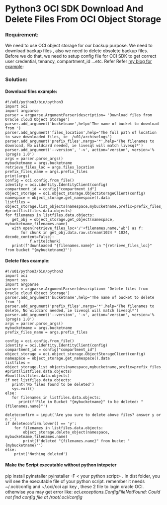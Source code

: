 # Python3 OCI SDK Download And Delete Files From OCI Object Storage

### Requirement:
We need to use OCI object storage for our backup purpose.  We need to download backup files , also  we need to  delete obsolete backup files.
Before we do that, we need to setup config file for OCI SDK to get correct user credential, tenancy, compartment_id ...etc. Refer Refer [my blog for example][1]:

###  Solution:

####  Download files example:
```
#!/u01/python3/bin/python3
import oci
import argparse
parser = argparse.ArgumentParser(description= 'Download files from Oracle cloud Object Storage')
parser.add_argument('bucketname',help='The name of bucket to download from ')
parser.add_argument('files_location',help='The full path of location to save downloaded files, ie  /u01/archivelogs')
parser.add_argument('prefix_files',nargs='*',help='The filenames to download, No wildcard needed, ie livesql will match livesql*')
parser.add_argument('--version', '-v', action='version', version='%(prog)s 1.0')
args = parser.parse_args()
mybucketname = args.bucketname
retrieve_files_loc = args.files_location
prefix_files_name = args.prefix_files
print(args)
config = oci.config.from_file()
identity = oci.identity.IdentityClient(config)
compartment_id = config["compartment_id"]
object_storage = oci.object_storage.ObjectStorageClient(config)
namespace = object_storage.get_namespace().data
listfiles = object_storage.list_objects(namespace,mybucketname,prefix=prefix_files_name)
#print(listfiles.data.objects)
for filenames in listfiles.data.objects:
   get_obj = object_storage.get_object(namespace, mybucketname,filenames.name)
   with open(retrieve_files_loc+'/'+filenames.name,'wb') as f:
       for chunk in get_obj.data.raw.stream(1024 * 1024, decode_content=False):
           f.write(chunk)
   print(f'downloaded "{filenames.name}" in "{retrieve_files_loc}" from bucket "{mybucketname}"')
```
#### Delete files example:
```
#!/u01/python3/bin/python3
import oci
import sys
import argparse
parser = argparse.ArgumentParser(description= 'Delete files from Oracle cloud Object Storage')
parser.add_argument('bucketname',help='The name of bucket to delete from ')
parser.add_argument('prefix_files',nargs='*',help='The filenames to delete, No wildcard needed, ie livesql will match livesql*')
parser.add_argument('--version', '-v', action='version', version='%(prog)s 1.0')
args = parser.parse_args()
mybucketname = args.bucketname
prefix_files_name = args.prefix_files

config = oci.config.from_file()
identity = oci.identity.IdentityClient(config)
compartment_id = config["compartment_id"]
object_storage = oci.object_storage.ObjectStorageClient(config)
namespace = object_storage.get_namespace().data
listfiles = object_storage.list_objects(namespace,mybucketname,prefix=prefix_files_name)
#print(listfiles.data.objects)
#bool(listfiles.data.objects)
if not listfiles.data.objects:
   print('No files found to be deleted')
   sys.exit()
else:
   for filenames in listfiles.data.objects:
      print(f'File in Bucket "{mybucketname}" to be deleted: "{filenames.name}"')

deleteconfirm = input('Are you sure to delete above files? answer y or n :')
if deleteconfirm.lower() == 'y':
    for filenames in listfiles.data.objects:
        object_storage.delete_object(namespace, mybucketname,filenames.name)
        print(f'deleted "{filenames.name}" from bucket "{mybucketname}"')
else:
    print('Nothing deleted')
```
####  Make the Script executable without python intepeter
pip install pyinstaller
pyinstaller -F  < your python script> .
In dist folder, you will see the executable file of your python script.
remember it needs  ~/.oci/config and ~/.oci/oci api key , these 2 file to login oracle OCI. 
otherwise you may get error like:
_oci.exceptions.ConfigFileNotFound: Could not find config file at /root/.oci/config_

[1]: http://www.henryxieblogs.com/2018/10/prepare-config-file-for-python3-oci-sdk.html
